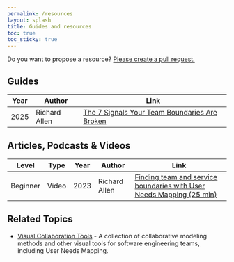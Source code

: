 ```yaml
---
permalink: /resources
layout: splash
title: Guides and resources
toc: true
toc_sticky: true
---
```


Do you want to propose a resource? [Please create a pull request.](https://github.com/conjurer-rich/user-needs-mapping)

## Guides

| Year | Author              | Link |
| ---- | ------------------- | ---- |
| 2025 | Richard Allen  | [The 7 Signals Your Team Boundaries Are Broken](https://teamboundaries.com/7-signals) |

## Articles, Podcasts & Videos

| Level     | Type     | Year | Author              | Link |
|---------- |--------- | ---- | ------------------- | ---- |
| Beginner  | Video    | 2023 | Richard Allen  | [Finding team and service boundaries with User Needs Mapping (25 min)](https://www.youtube.com/watch?v=9KScLA7zCHU) |

## Related Topics

- [Visual Collaboration Tools](https://leanpub.com/visualcollaborationtools) - A collection of collaborative modeling methods and other visual tools for software engineering teams, including User Needs Mapping.
